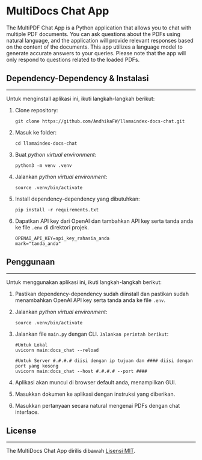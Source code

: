 # MultiDocs Chat App

The MultiPDF Chat App is a Python application that allows you to chat with multiple PDF documents. You can ask questions about the PDFs using natural language, and the application will provide relevant responses based on the content of the documents. This app utilizes a language model to generate accurate answers to your queries. Please note that the app will only respond to questions related to the loaded PDFs.

## Dependency-Dependency & Instalasi
----------------------------
Untuk menginstall aplikasi ini, ikuti langkah-langkah berikut:

1. Clone repository:
   ```
   git clone https://github.com/AndhikaFW/llamaindex-docs-chat.git
   ```
2. Masuk ke folder:
   ```
   cd llamaindex-docs-chat
   ```

4. Buat _python virtual environment_:
   ```
   python3 -m venv .venv
   ```
5. Jalankan _python virtual environment_:
   ```
   source .venv/bin/activate  
   ```

3. Install dependency-dependency yang dibutuhkan:
   ```
   pip install -r requirements.txt
   ```

4. Dapatkan API key dari OpenAI dan tambahkan API key serta tanda anda ke file `.env` di direktori projek.
   ```commandline
   OPENAI_API_KEY=api_key_rahasia_anda
   mark="tanda_anda"
   ```

## Penggunaan
-----
Untuk menggunakan aplikasi ini, ikuti langkah-langkah berikut:

1. Pastikan dependency-dependency sudah diinstall dan pastikan sudah menambahkan OpenAI API key serta tanda anda ke file `.env`.

2. Jalankan _python virtual environment_:
   ```
   source .venv/bin/activate  
   ```

3. Jalankan file `main.py` dengan CLI. `Jalankan perintah berikut`:
   ```
   #Untuk Lokal
   uvicorn main:docs_chat --reload

   #Untuk Server #.#.#.# diisi dengan ip tujuan dan #### diisi dengan port yang kosong
   uvicorn main:docs_chat --host #.#.#.# --port ####
   ```

4. Aplikasi akan muncul di browser default anda, menampilkan GUI.

5. Masukkan dokumen ke aplikasi dengan instruksi yang diberikan.

6. Masukkan pertanyaan secara natural mengenai PDFs dengan chat interface.



## License
-------
The MultiDocs Chat App dirilis dibawah [Lisensi MIT](https://opensource.org/licenses/MIT).

